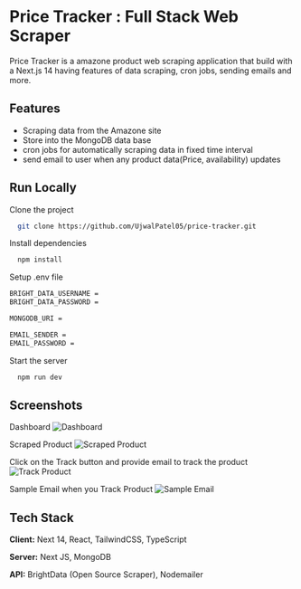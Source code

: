 
# Price Tracker : Full Stack Web Scraper

Price Tracker is a amazone product web scraping application that build with a Next.js 14 having features of data scraping, cron jobs, sending emails and more. 


## Features

- Scraping data from the Amazone site
- Store into the MongoDB data base
- cron jobs for automatically scraping data in fixed time interval
- send email to user when any product data(Price, availability) updates



## Run Locally

Clone the project

```bash
  git clone https://github.com/UjwalPatel05/price-tracker.git
```

Install dependencies

```bash
  npm install
```

Setup .env file
```bash
BRIGHT_DATA_USERNAME =
BRIGHT_DATA_PASSWORD = 

MONGODB_URI = 

EMAIL_SENDER = 
EMAIL_PASSWORD = 

```

Start the server

```bash
  npm run dev
```


## Screenshots

Dashboard
![Dashboard](https://res.cloudinary.com/djstjnl11/image/upload/v1704863495/vg4okpi1dxcigurw6ob7.png)

Scraped Product
![Scraped Product](https://res.cloudinary.com/djstjnl11/image/upload/v1704863495/vcdoollsfttoayfcu72i.png)

Click on the Track button and provide email to track the product
![Track Product](https://res.cloudinary.com/djstjnl11/image/upload/v1704863495/ntntwuohwjch16gxscvd.png)

Sample Email when you Track Product
![Sample Email](https://res.cloudinary.com/djstjnl11/image/upload/v1704863494/y0kjzj8x4lx6cckwlbkt.png)

## Tech Stack

**Client:** Next 14, React, TailwindCSS, TypeScript

**Server:** Next JS, MongoDB

**API:** BrightData (Open Source Scraper), Nodemailer

